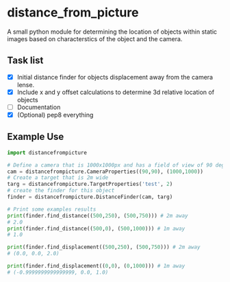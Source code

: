 # distance_from_picture
A small python module for determining the location of objects within static images based on characterstics of the object and the camera.

## Task list
 - [x] Initial distance finder for objects displacement away from the camera lense.
 - [x] Include x and y offset calculations to determine 3d relative location of objects
 - [ ] Documentation
 - [x] \(Optional) pep8 everything

## Example Use
```Python
import distancefrompicture

# Define a camera that is 1000x1000px and has a field of view of 90 degrees in either direction
cam = distancefrompicture.CameraProperties((90,90), (1000,1000)) 
# Create a target that is 2m wide
targ = distancefrompicture.TargetProperties('test', 2)
# create the finder for this object
finder = distancefrompicture.DistanceFinder(cam, targ)

# Print some examples results
print(finder.find_distance((500,250), (500,750))) # 2m away
# 2.0
print(finder.find_distance((500,0), (500,1000))) # 1m away
# 1.0

print(finder.find_displacement((500,250), (500,750))) # 2m away
# (0.0, 0.0, 2.0)

print(finder.find_displacement((0,0), (0,1000))) # 1m away
# (-0.9999999999999999, 0.0, 1.0)
```
